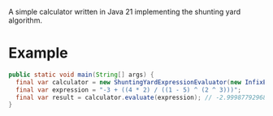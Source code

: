 A simple calculator written in Java 21 implementing the shunting yard algorithm.

# Example
```Java
public static void main(String[] args) {
  final var calculator = new ShuntingYardExpressionEvaluator(new InfixExpressionTokeniser());
  final var expression = "-3 + ((4 * 2) / ((1 - 5) ^ (2 ^ 3)))";
  final var result = calculator.evaluate(expression); // -2.9998779296875
}
```
